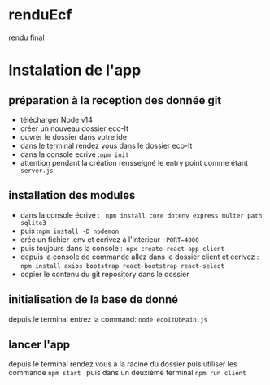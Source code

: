 # renduEcf
rendu final


# Instalation de l'app

## préparation à la reception des donnée git

- télécharger Node v14
- créer un nouveau dossier eco-It
- ouvrer le dossier dans votre ide
- dans le terminal rendez vous dans le dossier eco-It
- dans la console ecrivé :``` npm init ```
- attention pendant la création rensseigné le entry point comme étant ```  server.js```

## installation des modules

- dans la console écrivé : ``` npm install core dotenv express multer path sqlite3```
- puis :```npm install -D nodemon ```
- crée un fichier .env et ecrivez à l'interieur : ```PORT=4000``` 
- puis toujours dans la console :``` npx create-react-app client```
- depuis la console de commande allez dans le dossier client et ecrivez : ```npm install axios bootstrap react-bootstrap react-select``` 
- copier le contenu du git repository dans le dossier

## initialisation de la base de donné
depuis le terminal entrez la command: ```node ecoItDbMain.js```
## lancer l'app
 depuis le terminal rendez vous à la racine du dossier puis utiliser les commande
 ```npm start ```
 puis dans un deuxième terminal
 ```npm run client ```


